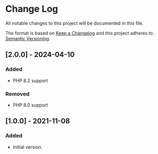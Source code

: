 # Change Log
All notable changes to this project will be documented in this file.

The format is based on [Keep a Changelog](http://keepachangelog.com/)
and this project adheres to [Semantic Versioning](http://semver.org/).

## [2.0.0] - 2024-04-10
### Added
- PHP 8.2 support

### Removed
- PHP 8.0 support

## [1.0.0] - 2021-11-08
### Added
- Initial version.
